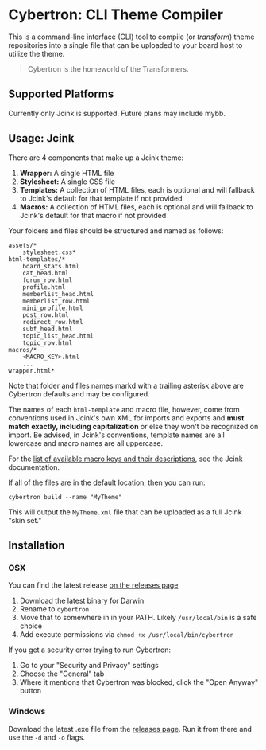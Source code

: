 # Cybertron: CLI Theme Compiler

This is a command-line interface (CLI) tool to compile (or _transform_) theme repositories into a single file that can be uploaded to your board host to utilize the theme.

> Cybertron is the homeworld of the Transformers.

## Supported Platforms

Currently only Jcink is supported. Future plans may include mybb.

## Usage: Jcink

There are 4 components that make up a Jcink theme:

1. **Wrapper:** A single HTML file
1. **Stylesheet:** A single CSS file
1. **Templates:** A collection of HTML files, each is optional and will fallback to Jcink's default for that template if not provided
1. **Macros:** A collection of HTML files, each is optional and will fallback to Jcink's default for that macro if not provided

Your folders and files should be structured and named as follows:

```
assets/*
    stylesheet.css*
html-templates/*
    board_stats.html
    cat_head.html
    forum_row.html
    profile.html
    memberlist_head.html
    memberlist_row.html
    mini_profile.html
    post_row.html
    redirect_row.html
    subf_head.html
    topic_list_head.html
    topic_row.html
macros/*
    <MACRO_KEY>.html
    ...
wrapper.html*
```

Note that folder and files names markd with a trailing asterisk above are Cybertron defaults and may be configured.

The names of each `html-template` and macro file, however, come from conventions used in Jcink's own XML for imports and exports and  **must match exactly, including capitalization** or else they won't be recognized on import. Be advised, in Jcink's conventions, template names are all lowercase and macro names are all uppercase.

For the [list of available macro keys and their descriptions](https://jcink.com/main/wiki/jfb-skinning-macros), see the Jcink documentation.

If all of the files are in the default location, then you can run:

```
cybertron build --name "MyTheme"
```

This will output the `MyTheme.xml` file that can be uploaded as a full Jcink "skin set."


## Installation

### OSX

You can find the latest release [on the releases page](https://github.com/rp-magrathea/cybertron/releases/latest)

1. Download the latest binary for Darwin
1. Rename to `cybertron`
1. Move that to somewhere in in your PATH. Likely `/usr/local/bin` is a safe choice
1. Add execute permissions via `chmod +x /usr/local/bin/cybertron`

If you get a security error trying to run Cybertron:

1. Go to your "Security and Privacy" settings
1. Choose the "General" tab
1. Where it mentions that Cybertron was blocked, click the "Open Anyway" button

### Windows

Download the latest .exe file from the [releases page](https://github.com/rp-magrathea/cybertron/releases/latest). Run it from there and use the `-d` and `-o` flags.
